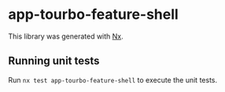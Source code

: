 # app-tourbo-feature-shell

This library was generated with [Nx](https://nx.dev).

## Running unit tests

Run `nx test app-tourbo-feature-shell` to execute the unit tests.

